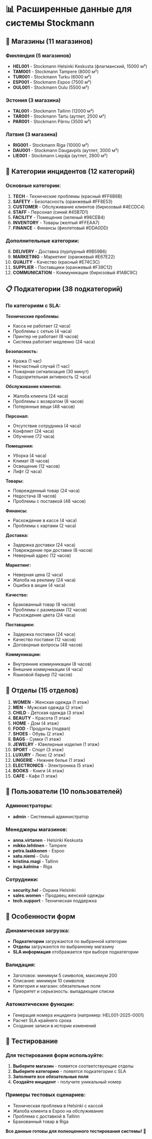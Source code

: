 # 📊 Расширенные данные для системы Stockmann

## 🏪 Магазины (11 магазинов)

### Финляндия (5 магазинов)
- **HEL001** - Stockmann Helsinki Keskusta (флагманский, 15000 м²)
- **TAM001** - Stockmann Tampere (8000 м²)
- **TUR001** - Stockmann Turku (6000 м²)
- **ESP001** - Stockmann Espoo (7500 м²)
- **OUL001** - Stockmann Oulu (5500 м²)

### Эстония (3 магазина)
- **TAL001** - Stockmann Tallinn (12000 м²)
- **TAR001** - Stockmann Tartu (аутлет, 2500 м²)
- **PAR001** - Stockmann Pärnu (3500 м²)

### Латвия (3 магазина)
- **RIG001** - Stockmann Riga (10000 м²)
- **DAU001** - Stockmann Daugavpils (аутлет, 3000 м²)
- **LIE001** - Stockmann Liepāja (аутлет, 2800 м²)

## 📂 Категории инцидентов (12 категорий)

### Основные категории:
1. **TECH** - Технические проблемы (красный #FF6B6B)
2. **SAFETY** - Безопасность (оранжевый #FF8E53)
3. **CUSTOMER** - Обслуживание клиентов (бирюзовый #4ECDC4)
4. **STAFF** - Персонал (синий #45B7D1)
5. **FACILITY** - Помещения (зеленый #96CEB4)
6. **INVENTORY** - Товары (желтый #FFEAA7)
7. **FINANCE** - Финансы (фиолетовый #DDA0DD)

### Дополнительные категории:
8. **DELIVERY** - Доставка (пурпурный #9B59B6)
9. **MARKETING** - Маркетинг (оранжевый #E67E22)
10. **QUALITY** - Качество (красный #E74C3C)
11. **SUPPLIER** - Поставщики (оранжевый #F39C12)
12. **COMMUNICATION** - Коммуникации (бирюзовый #1ABC9C)

## 📋 Подкатегории (38 подкатегорий)

### По категориям с SLA:

**Технические проблемы:**
- Касса не работает (2 часа)
- Проблемы с сетью (4 часа)
- Принтер не работает (8 часов)
- Система работает медленно (24 часа)

**Безопасность:**
- Кража (1 час)
- Несчастный случай (1 час)
- Пожарная сигнализация (30 минут)
- Подозрительная активность (2 часа)

**Обслуживание клиентов:**
- Жалоба клиента (24 часа)
- Проблемы с возвратом (8 часов)
- Потерянные вещи (48 часов)

**Персонал:**
- Отсутствие сотрудника (4 часа)
- Конфликт (24 часа)
- Обучение (72 часа)

**Помещения:**
- Уборка (4 часа)
- Климат (8 часов)
- Освещение (12 часов)
- Лифт (2 часа)

**Товары:**
- Поврежденный товар (24 часа)
- Недостача (8 часов)
- Проблемы с поставкой (48 часов)

**Финансы:**
- Расхождение в кассе (4 часа)
- Проблемы с картами (2 часа)

**Доставка:**
- Задержка доставки (24 часа)
- Повреждение при доставке (8 часов)
- Неверный адрес (12 часов)

**Маркетинг:**
- Неверная цена (2 часа)
- Жалоба на рекламу (24 часа)
- Ошибка в акции (4 часа)

**Качество:**
- Бракованный товар (8 часов)
- Проблемы с размерами (12 часов)
- Расхождение цвета (24 часа)

**Поставщики:**
- Задержка поставки (24 часа)
- Качество поставки (12 часов)
- Договорные вопросы (48 часов)

**Коммуникации:**
- Внутренние коммуникации (8 часов)
- Внешние коммуникации (4 часа)
- Языковой барьер (12 часов)

## 🏬 Отделы (15 отделов)

1. **WOMEN** - Женская одежда (1 этаж)
2. **MEN** - Мужская одежда (2 этаж)
3. **CHILD** - Детская одежда (3 этаж)
4. **BEAUTY** - Красота (1 этаж)
5. **HOME** - Дом (4 этаж)
6. **FOOD** - Продукты (подвал)
7. **SHOES** - Обувь (2 этаж)
8. **BAGS** - Сумки (1 этаж)
9. **JEWELRY** - Ювелирные изделия (1 этаж)
10. **SPORT** - Спорт (3 этаж)
11. **LUXURY** - Люкс (2 этаж)
12. **LINGERIE** - Нижнее белье (1 этаж)
13. **ELECTRONICS** - Электроника (5 этаж)
14. **BOOKS** - Книги (4 этаж)
15. **CAFE** - Кафе (1 этаж)

## 👥 Пользователи (10 пользователей)

### Администраторы:
- **admin** - Системный администратор

### Менеджеры магазинов:
- **anna.virtanen** - Helsinki Keskusta
- **mikko.lehtinen** - Tampere
- **petra.laakkonen** - Espoo
- **satu.niemi** - Oulu
- **kristina.magi** - Tallinn
- **inga.kalnina** - Riga

### Сотрудники:
- **security.hel** - Охрана Helsinki
- **sales.women** - Продавец женской одежды
- **tech.support** - Техническая поддержка

## 🎯 Особенности форм

### Динамическая загрузка:
- **Подкатегории** загружаются по выбранной категории
- **Отделы** загружаются по выбранному магазину
- **SLA информация** отображается при выборе подкатегории

### Валидация:
- Заголовок: минимум 5 символов, максимум 200
- Описание: минимум 10 символов
- Категория и магазин: обязательные поля
- Приоритет и серьезность: выпадающие списки

### Автоматические функции:
- Генерация номера инцидента (например: HEL001-2025-0001)
- Расчет SLA крайнего срока
- Создание записи в истории изменений

## 🚀 Тестирование

### Для тестирования форм используйте:
1. **Выберите магазин** - появятся соответствующие отделы
2. **Выберите категорию** - появятся подкатегории с SLA
3. **Заполните все обязательные поля**
4. **Создайте инцидент** - получите уникальный номер

### Примеры тестовых сценариев:
- Техническая проблема в Helsinki с кассой
- Жалоба клиента в Espoo на обслуживание
- Проблема с доставкой в Tallinn
- Бракованный товар в Riga

**Все данные готовы для полноценного тестирования системы!** 🎉